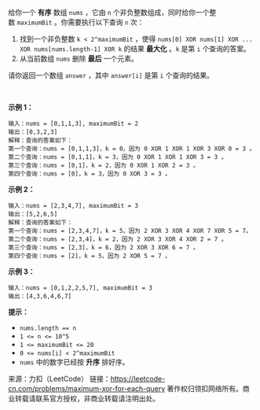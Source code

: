 给你一个 **有序** 数组 ```nums``` ，它由 ```n``` 个非负整数组成，同时给你一个整数 ```maximumBit``` 。你需要执行以下查询 ```n``` 次：

1. 找到一个非负整数 ```k < 2^maximumBit``` ，使得 ```nums[0] XOR nums[1] XOR ... XOR nums[nums.length-1] XOR k``` 的结果 **最大化** 。```k``` 是第 ```i``` 个查询的答案。
2. 从当前数组 ```nums``` 删除 **最后** 一个元素。

请你返回一个数组 ```answer``` ，其中 ```answer[i]``` 是第 ```i``` 个查询的结果。

 

**示例 1：**
```
输入：nums = [0,1,1,3], maximumBit = 2
输出：[0,3,2,3]
解释：查询的答案如下：
第一个查询：nums = [0,1,1,3]，k = 0，因为 0 XOR 1 XOR 1 XOR 3 XOR 0 = 3 。
第二个查询：nums = [0,1,1]，k = 3，因为 0 XOR 1 XOR 1 XOR 3 = 3 。
第三个查询：nums = [0,1]，k = 2，因为 0 XOR 1 XOR 2 = 3 。
第四个查询：nums = [0]，k = 3，因为 0 XOR 3 = 3 。
```
**示例 2：**
```
输入：nums = [2,3,4,7], maximumBit = 3
输出：[5,2,6,5]
解释：查询的答案如下：
第一个查询：nums = [2,3,4,7]，k = 5，因为 2 XOR 3 XOR 4 XOR 7 XOR 5 = 7。
第二个查询：nums = [2,3,4]，k = 2，因为 2 XOR 3 XOR 4 XOR 2 = 7 。
第三个查询：nums = [2,3]，k = 6，因为 2 XOR 3 XOR 6 = 7 。
第四个查询：nums = [2]，k = 5，因为 2 XOR 5 = 7 。
```
**示例 3：**
```
输入：nums = [0,1,2,2,5,7], maximumBit = 3
输出：[4,3,6,4,6,7]
```

**提示：**

* ```nums.length == n```
* ```1 <= n <= 10^5```
* ```1 <= maximumBit <= 20```
* ```0 <= nums[i] < 2^maximumBit```
* ```nums​​​``` 中的数字已经按 **升序** 排好序。

来源：力扣（LeetCode）
链接：https://leetcode-cn.com/problems/maximum-xor-for-each-query
著作权归领扣网络所有。商业转载请联系官方授权，非商业转载请注明出处。